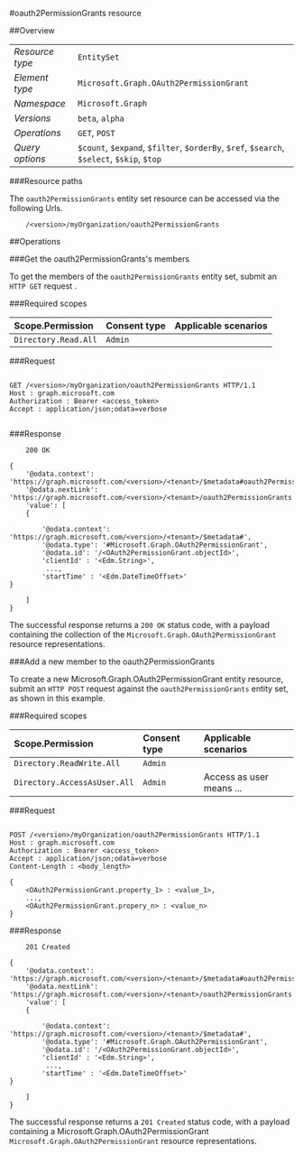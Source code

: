 #oauth2PermissionGrants resource

 



##Overview

|  |  | 
| :-- | :-- | 
| _Resource type_ | `EntitySet` | 
| _Element type_ | `Microsoft.Graph.OAuth2PermissionGrant` | 
| _Namespace_ | `Microsoft.Graph` | 
| _Versions_ | `beta`, `alpha` | 
| _Operations_ | `GET`, `POST` | 
| _Query options_ | `$count`, `$expand`, `$filter`, `$orderBy`, `$ref`, `$search`, `$select`, `$skip`, `$top` | 


###Resource paths

The `oauth2PermissionGrants` entity set resource can be accessed via the following Urls. 

```
	/<version>/myOrganization/oauth2PermissionGrants
```





##Operations

###Get the oauth2PermissionGrants's members

To get the members of the `oauth2PermissionGrants` entity set, submit an `HTTP GET` request .  

###Required scopes

| Scope.Permission | Consent type | Applicable scenarios | 
| :-- | :-- | :-- | 
| `Directory.Read.All` | `Admin` |  | 
###Request

```
	
GET /<version>/myOrganization/oauth2PermissionGrants HTTP/1.1
Host : graph.microsoft.com
Authorization : Bearer <access_token>
Accept : application/json;odata=verbose


```

###Response

```
	200 OK

{
	'@odata.context': 'https://graph.microsoft.com/<version>/<tenant>/$metadata#oauth2PermissionGrants',
	'@odata.nextLink': 'https://graph.microsoft.com/<version>/<tenant>/oauth2PermissionGrants',
	'value': [ 
	{

		'@odata.context': 'https://graph.microsoft.com/<version>/<tenant>/$metadata#',
		'@odata.type': '#Microsoft.Graph.OAuth2PermissionGrant',
		'@odata.id': '/<OAuth2PermissionGrant.objectId>',
		'clientId' : '<Edm.String>',
		 ...,
		'startTime' : '<Edm.DateTimeOffset>'
}

	]
}

```

The successful response returns a `200 OK` status code, with a payload containing the collection of the `Microsoft.Graph.OAuth2PermissionGrant` resource representations. 

###Add a new member to the oauth2PermissionGrants

To create a new Microsoft.Graph.OAuth2PermissionGrant entity resource, submit an `HTTP POST` request against the `oauth2PermissionGrants` entity set, as shown in this example. 

###Required scopes

| Scope.Permission | Consent type | Applicable scenarios | 
| :-- | :-- | :-- | 
| `Directory.ReadWrite.All` | `Admin` |  | 
| `Directory.AccessAsUser.All` | `Admin` | Access as user means ... | 
###Request

```
	
POST /<version>/myOrganization/oauth2PermissionGrants HTTP/1.1
Host : graph.microsoft.com
Authorization : Bearer <access_token>
Accept : application/json;odata=verbose
Content-Length : <body_length>

{
	<OAuth2PermissionGrant.property_1> : <value_1>,
	...,
	<OAuth2PermissionGrant.propery_n> : <value_n>
}

```

###Response

```
	201 Created

{
	'@odata.context': 'https://graph.microsoft.com/<version>/<tenant>/$metadata#oauth2PermissionGrants',
	'@odata.nextLink': 'https://graph.microsoft.com/<version>/<tenant>/oauth2PermissionGrants',
	'value': [ 
	{

		'@odata.context': 'https://graph.microsoft.com/<version>/<tenant>/$metadata#',
		'@odata.type': '#Microsoft.Graph.OAuth2PermissionGrant',
		'@odata.id': '/<OAuth2PermissionGrant.objectId>',
		'clientId' : '<Edm.String>',
		 ...,
		'startTime' : '<Edm.DateTimeOffset>'
}

	]
}

```

The successful response returns a `201 Created` status code, with a payload containing a Microsoft.Graph.OAuth2PermissionGrant `Microsoft.Graph.OAuth2PermissionGrant` resource representations. 



<!-- {
"type": "#page.annotation",
"tocPath": "EntitySet/oauth2PermissionGrants",
"section": "documentation"
} -->
